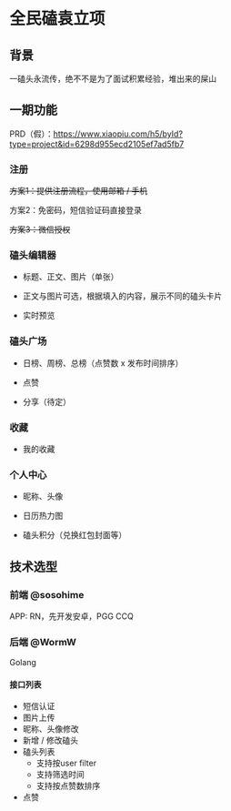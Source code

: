 # 全民磕袁立项

## 背景

一磕头永流传，绝不不是为了面试积累经验，堆出来的屎山

## 一期功能

PRD（假）：https://www.xiaopiu.com/h5/byId?type=project&id=6298d955ecd2105ef7ad5fb7

### 注册

<del>方案1：提供注册流程，使用邮箱 / 手机</del>

方案2：免密码，短信验证码直接登录</del>

<del>方案3：微信授权</del>

### 磕头编辑器

- 标题、正文、图片（单张）

- 正文与图片可选，根据填入的内容，展示不同的磕头卡片

- 实时预览

### 磕头广场

- 日榜、周榜、总榜（点赞数 x 发布时间排序）

- 点赞

- 分享（待定）

### 收藏

- 我的收藏

### 个人中心

- 昵称、头像

- 日历热力图

- 磕头积分（兑换红包封面等）

## 技术选型

### 前端 @sosohime

APP: RN，先开发安卓，PGG CCQ

### 后端 @WormW

Golang

#### 接口列表

- 短信认证
- 图片上传
- 昵称、头像修改
- 新增 / 修改磕头
- 磕头列表
  - 支持按user filter
  - 支持筛选时间
  - 支持按点赞数排序
- 点赞
